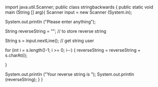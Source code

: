 import java.util.Scanner;
public class stringbackwards
{
 public static void main (String [] arg){
 Scanner input = new Scanner (System.in);
 
 System.out.println ("Please enter anything");
 
 String reverseString = ""; // to store reverse string 
 
 String s = input.nextLine(); // get string user
 
 for (int i = s.length()-1; i >= 0; i--)
 {
     reverseString = reverseString + s.charAt(i);
    
 }
 
 System.out.println ("Your reverse string is ");
 System.out.println (reverseString);
}
}
